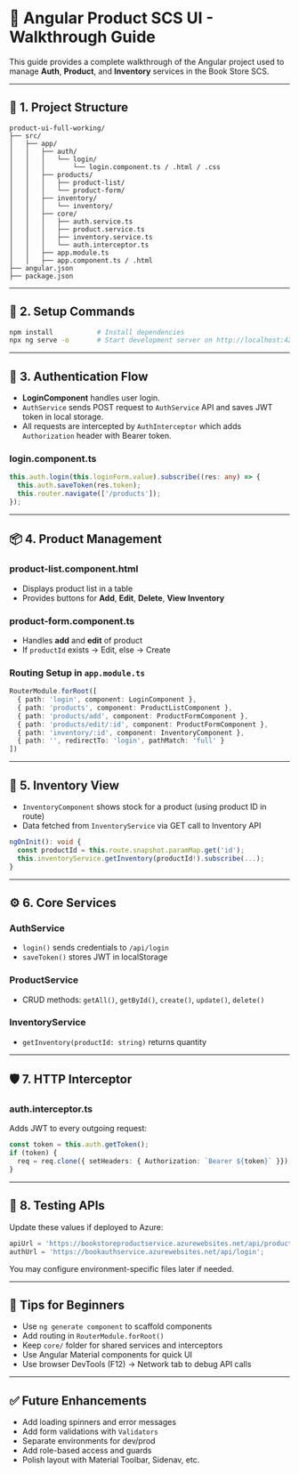 # 📘 Angular Product SCS UI - Walkthrough Guide

This guide provides a complete walkthrough of the Angular project used to manage **Auth**, **Product**, and **Inventory** services in the Book Store SCS.

---

## 🧱 1. Project Structure

```
product-ui-full-working/
├── src/
│   ├── app/
│   │   ├── auth/
│   │   │   └── login/
│   │   │       └── login.component.ts / .html / .css
│   │   ├── products/
│   │   │   ├── product-list/
│   │   │   └── product-form/
│   │   ├── inventory/
│   │   │   └── inventory/
│   │   ├── core/
│   │   │   ├── auth.service.ts
│   │   │   ├── product.service.ts
│   │   │   ├── inventory.service.ts
│   │   │   └── auth.interceptor.ts
│   │   ├── app.module.ts
│   │   ├── app.component.ts / .html
├── angular.json
├── package.json
```

---

## 🚀 2. Setup Commands

```bash
npm install           # Install dependencies
npx ng serve -o       # Start development server on http://localhost:4200
```

---

## 🔐 3. Authentication Flow

- **LoginComponent** handles user login.
- `AuthService` sends POST request to `AuthService` API and saves JWT token in local storage.
- All requests are intercepted by `AuthInterceptor` which adds `Authorization` header with Bearer token.

### login.component.ts
```ts
this.auth.login(this.loginForm.value).subscribe((res: any) => {
  this.auth.saveToken(res.token);
  this.router.navigate(['/products']);
});
```

---

## 📦 4. Product Management

### product-list.component.html
- Displays product list in a table
- Provides buttons for **Add**, **Edit**, **Delete**, **View Inventory**

### product-form.component.ts
- Handles **add** and **edit** of product
- If `productId` exists → Edit, else → Create

### Routing Setup in `app.module.ts`
```ts
RouterModule.forRoot([
  { path: 'login', component: LoginComponent },
  { path: 'products', component: ProductListComponent },
  { path: 'products/add', component: ProductFormComponent },
  { path: 'products/edit/:id', component: ProductFormComponent },
  { path: 'inventory/:id', component: InventoryComponent },
  { path: '', redirectTo: 'login', pathMatch: 'full' }
])
```

---

## 🧮 5. Inventory View

- `InventoryComponent` shows stock for a product (using product ID in route)
- Data fetched from `InventoryService` via GET call to Inventory API

```ts
ngOnInit(): void {
  const productId = this.route.snapshot.paramMap.get('id');
  this.inventoryService.getInventory(productId!).subscribe(...);
}
```

---

## ⚙️ 6. Core Services

### AuthService
- `login()` sends credentials to `/api/login`
- `saveToken()` stores JWT in localStorage

### ProductService
- CRUD methods: `getAll()`, `getById()`, `create()`, `update()`, `delete()`

### InventoryService
- `getInventory(productId: string)` returns quantity

---

## 🛡️ 7. HTTP Interceptor

### auth.interceptor.ts
Adds JWT to every outgoing request:
```ts
const token = this.auth.getToken();
if (token) {
  req = req.clone({ setHeaders: { Authorization: `Bearer ${token}` }});
}
```

---

## 🧪 8. Testing APIs

Update these values if deployed to Azure:
```ts
apiUrl = 'https://bookstoreproductservice.azurewebsites.net/api/product';
authUrl = 'https://bookauthservice.azurewebsites.net/api/login';
```
You may configure environment-specific files later if needed.

---

## 🧠 Tips for Beginners

- Use `ng generate component` to scaffold components
- Add routing in `RouterModule.forRoot()`
- Keep `core/` folder for shared services and interceptors
- Use Angular Material components for quick UI
- Use browser DevTools (F12) → Network tab to debug API calls

---

## ✅ Future Enhancements

- Add loading spinners and error messages
- Add form validations with `Validators`
- Separate environments for dev/prod
- Add role-based access and guards
- Polish layout with Material Toolbar, Sidenav, etc.

